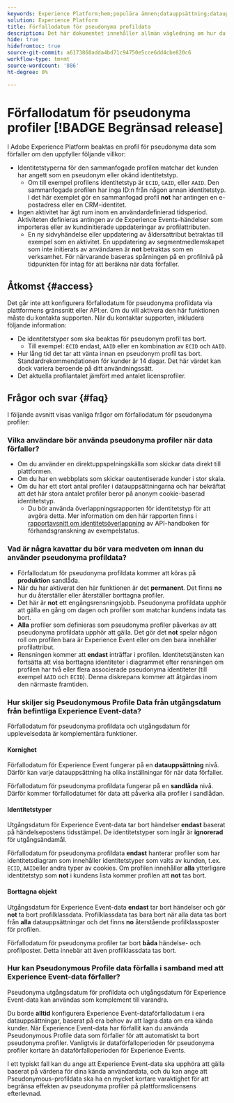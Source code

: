 ```yaml
---
keywords: Experience Platform;hem;populära ämnen;datauppsättning;datauppsättning;tid att leva;ttl;tid till live;pseudonymous;pseudonymous profiles;data expiration;expiration;
solution: Experience Platform
title: Förfallodatum för pseudonyma profildata
description: Det här dokumentet innehåller allmän vägledning om hur du konfigurerar förfallodatum för pseudonyma profiler inom Adobe Experience Platform.
hide: true
hidefromtoc: true
source-git-commit: a6173860adda4bd71c94750e5cce6dd4cbe820c6
workflow-type: tm+mt
source-wordcount: '886'
ht-degree: 0%

---
```



# Förfallodatum för pseudonyma profiler [!BADGE Begränsad release]

I Adobe Experience Platform beaktas en profil för pseudonyma data som förfaller om den uppfyller följande villkor:

- Identitetstyperna för den sammanfogade profilen matchar det kunden har angett som en pseudonym eller okänd identitetstyp.
   - Om till exempel profilens identitetstyp är `ECID`, `GAID`, eller `AAID`. Den sammanfogade profilen har inga ID:n från någon annan identitetstyp. I det här exemplet gör en sammanfogad profil **not** har antingen en e-postadress eller en CRM-identitet.
- Ingen aktivitet har ägt rum inom en användardefinierad tidsperiod. Aktiviteten definieras antingen av de Experience Events-händelser som importeras eller av kundinitierade uppdateringar av profilattributen.
   - En ny sidvyhändelse eller uppdatering av åldersattribut betraktas till exempel som en aktivitet. En uppdatering av segmentmedlemskapet som inte initierats av användaren är **not** betraktas som en verksamhet. För närvarande baseras spårningen på en profilnivå på tidpunkten för intag för att beräkna när data förfaller.

## Åtkomst {#access}

Det går inte att konfigurera förfallodatum för pseudonyma profildata via plattformens gränssnitt eller API:er. Om du vill aktivera den här funktionen måste du kontakta supporten. När du kontaktar supporten, inkludera följande information:

- De identitetstyper som ska beaktas för pseudonym profil tas bort.
   - Till exempel: `ECID` endast, `AAID` eller en kombination av `ECID` och `AAID`.
- Hur lång tid det tar att vänta innan en pseudonym profil tas bort. Standardrekommendationen för kunder är 14 dagar. Det här värdet kan dock variera beroende på ditt användningssätt.
- Det aktuella profilantalet jämfört med antalet licensprofiler.

## Frågor och svar {#faq}

I följande avsnitt visas vanliga frågor om förfallodatum för pseudonyma profiler:

### Vilka användare bör använda pseudonyma profiler när data förfaller?

- Om du använder en direktuppspelningskälla som skickar data direkt till plattformen.
- Om du har en webbplats som skickar oautentiserade kunder i stor skala.
- Om du har ett stort antal profiler i datauppsättningarna och har bekräftat att det här stora antalet profiler beror på anonym cookie-baserad identitetstyp.
   - Du bör använda överlappningsrapporten för identitetstyp för att avgöra detta. Mer information om den här rapporten finns i [rapportavsnitt om identitetsöverlappning](./api/preview-sample-status.md#identity-overlap-report) av API-handboken för förhandsgranskning av exempelstatus.

### Vad är några kavattar du bör vara medveten om innan du använder pseudonyma profildata?

- Förfallodatum för pseudonyma profildata kommer att köras på **produktion** sandlåda.
- När du har aktiverat den här funktionen är det **permanent**. Det finns **no** hur du återställer eller återställer borttagna profiler.
- Det här är **not** ett engångsrensningsjobb. Pseudonyma profildata upphör att gälla en gång om dagen och profiler som matchar kundens indata tas bort.
- **Alla** profiler som definieras som pseudonyma profiler påverkas av att pseudonyma profildata upphör att gälla. Det gör det **not** spelar någon roll om profilen bara är Experience Event eller om den bara innehåller profilattribut.
- Rensningen kommer att **endast** inträffar i profilen. Identitetstjänsten kan fortsätta att visa borttagna identiteter i diagrammet efter rensningen om profilen har två eller flera associerade pseudonyma identiteter (till exempel `AAID` och `ECID`). Denna diskrepans kommer att åtgärdas inom den närmaste framtiden.

### Hur skiljer sig Pseudonymous Profile Data från utgångsdatum från befintliga Experience Event-data?

Förfallodatum för pseudonyma profildata och utgångsdatum för upplevelsedata är komplementära funktioner.

#### Kornighet

Förfallodatum för Experience Event fungerar på en **datauppsättning** nivå. Därför kan varje datauppsättning ha olika inställningar för när data förfaller.

Förfallodatum för pseudonyma profildata fungerar på en **sandlåda** nivå. Därför kommer förfallodatumet för data att påverka alla profiler i sandlådan.

#### Identitetstyper

Utgångsdatum för Experience Event-data tar bort händelser **endast** baserat på händelsepostens tidsstämpel. De identitetstyper som ingår är **ignorerad** för utgångsändamål.

Förfallodatum för pseudonyma profildata **endast** hanterar profiler som har identitetsdiagram som innehåller identitetstyper som valts av kunden, t.ex. `ECID`, `AAID`eller andra typer av cookies. Om profilen innehåller **alla** ytterligare identitetstyp som **not** i kundens lista kommer profilen att **not** tas bort.

#### Borttagna objekt

Utgångsdatum för Experience Event-data **endast** tar bort händelser och gör **not** ta bort profilklassdata. Profilklassdata tas bara bort när alla data tas bort från **alla** datauppsättningar och det finns **no** återstående profilklassposter för profilen.

Förfallodatum för pseudonyma profiler tar bort **båda** händelse- och profilposter. Detta innebär att även profilklassdata tas bort.

### Hur kan Pseudonymous Profile data förfalla i samband med att Experience Event-data förfaller?

Pseudonyma utgångsdatum för profildata och utgångsdatum för Experience Event-data kan användas som komplement till varandra.

Du borde **alltid** konfigurera Experience Event-dataförfallodatum i era datauppsättningar, baserat på era behov av att lagra data om era kända kunder. När Experience Event-data har förfallit kan du använda Pseudonymous Profile data som förfaller för att automatiskt ta bort pseudonyma profiler. Vanligtvis är dataförfalloperioden för pseudonyma profiler kortare än dataförfalloperioden för Experience Events.

I ett typiskt fall kan du ange att Experience Event-data ska upphöra att gälla baserat på värdena för dina kända användardata, och du kan ange att Pseudonymous-profildata ska ha en mycket kortare varaktighet för att begränsa effekten av pseudonyma profiler på plattformslicensens efterlevnad.
